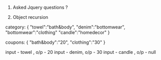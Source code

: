 1. Asked Jquery questions ?

2. Object recursion 


category:
{
"towel":"bath&body",
"denim":"bottomwear",
"bottomwear":"clothing"
"candle":"homedecor"
} 
 
coupons:
{
"bath&body":"20",
"clothing":"30"
} 
 
input - towel , o/p - 20
input - denim, o/p - 30
input - candle , o/p - null

<script>
const obj = {
  category: {
    towel: "bath&body",
    denim: "bottomwear",
    bottomwear: "clothing",
    candle: "homedecor"
  },

  coupons: {
    "bath&body": "20",
    clothing: "30"
  }
};

function test(obj,key){
  if(obj.category[key] && obj.coupen[obj.category[key]]){
    return obj.coupen[obj.category[key]]
  }else if(obj.category[key] && obj[obj.category[key]]){
    return test(obj,obj[obj.category[key]])
  }else{
    return null
  }
}



/*input - towel , o/p - 20
input - denim, o/p - 30
input - candle , o/p - null*
*/
const keyObj = obj["category"];
const couponsObj = obj["coupons"];
const finalResKey = printValue(keyObj, "denim");
// console.log(finalResKey, "finalResKey");
printName(finalResKey, couponsObj);
//recursion
function printValue(obj, key) {
  //console.log(obj, "obj");
  //console.log(key, "key");
  //base case
  if (obj[key] && couponsObj[obj[key]]) {
   // console.log(key, "key");
    //console.log(obj[key], "obj[key]");
    return obj[key];
  }else if(obj[obj[key]]){
    return printValue(obj, obj[key]);
  }else{
    console.log("No Result")
  }
}

function printName(getValue, obj) {
  // console.log(getValue, "getValue");
//  console.log(obj, "obj");
  for (let key in obj) {
    if (key === getValue) {
      console.log(obj[key]);
      break;
    }
  }
}

</script>